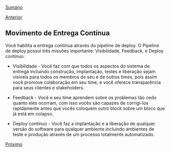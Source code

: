 [Sumário](https://github.com/lucasfantacuci/DevOpsRevelado/blob/master/README.md)


[Anterior](https://github.com/lucasfantacuci/DevOpsRevelado/blob/master/CHAPTER01/1-1-LEANMOVEMENT.md)


## Movimento de Entrega Contínua


Você habilita a entrega contínua através do pipeline de deploy. O Pipeline de deploy possui três missões importante: Visibilidade, Feedback, e Deploy contínuo.


- Visibilidade - Você faz com que todos os aspectos do sistema de entrega incluindo construção, implantação, testes e liberação sejam visíveis para todos os membros do seu e de outros times, pois assim você promove colaboração em seu time, e você oferece transparência para seus clientes e stakeholders.


- Feedback - Você e seu time aprendem sobre os problemas tão cedo quanto eles ocorram, com isso vocês são capazes de corrigí-los rapidamente antes que vocês coloquem outro block sobre um bloco que já está em colapso.


- Deploy contínuo - Você faz a implantação e a liberação de qualquer versão do software para qualquer ambiente incluindo ambientes de teste e produção através de um processo totalmente automatizado.


[Próximo](https://github.com/lucasfantacuci/DevOpsRevelado/blob/master/CHAPTER01/1-3-TOYOTAIMPROVEMENTKATA.md)
